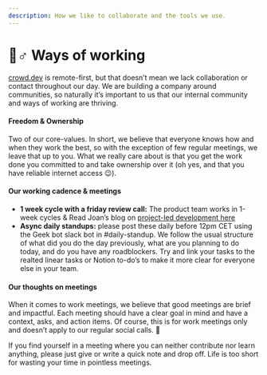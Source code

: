 ```yaml
---
description: How we like to collaborate and the tools we use.
---
```


# 👷♂ Ways of working

[crowd.dev](http://crowd.dev) is remote-first, but that doesn’t mean we lack collaboration or contact throughout our day. We are building a company around communities, so naturally it’s important to us that our internal community and ways of working are thriving.

#### Freedom & Ownership

Two of our core-values. In short, we believe that everyone knows how and when they work the best, so with the exception of few regular meetings, we leave that up to you. What we really care about is that you get the work done you committed to and take ownership over it (oh yes, and that you have reliable internet access 😉).

#### Our working cadence & meetings

* **1 week cycle with a friday review call:** The product team works in 1-week cycles & Read Joan’s blog on [project-led development here](https://www.notion.so/crowd-dev-Home-8abbb224bd7941e4866e930002ed5b3c?pvs=21)
* **Async daily standups:** please post these daily before 12pm CET using the Geek bot slack bot in #daily-standup. We follow the usual structure of what did you do the day previously, what are you planning to do today, and do you have any roadblockers. Try and link your tasks to the realted linear tasks or Notion to-do’s to make it more clear for everyone else in your team.

#### Our thoughts on meetings

When it comes to work meetings, we believe that good meetings are brief and impactful. Each meeting should have a clear goal in mind and have a context, asks, and action items. Of course, this is for work meetings only and doesn’t apply to our regular social calls. 🙂&#x20;

If you find yourself in a meeting where you can neither contribute nor learn anything, please just give or write a quick note and drop off. Life is too short for wasting your time in pointless meetings.
